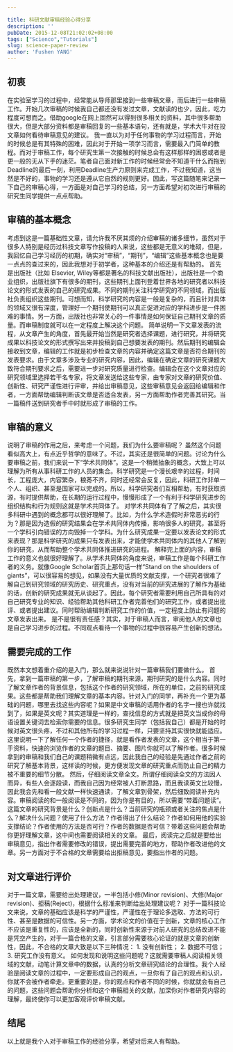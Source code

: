 ```yaml
---

title: 科研文献审稿经验心得分享
description: ''
pubDate: 2015-12-08T21:02:02+08:00
tags: ["Scienco","Tutorials"]
slug: science-paper-review
author: 'Fushen YANG'
---
```


## 初衷

在实验室学习的过程中，经常能从导师那里接到一些审稿文章，而后进行一些审稿工作。开始几次审稿的时候我自己都还没有发过文章，文献读的也少，因此，吃力程度可想而之。借助google在网上固然可以得到很多相关的资料，其中很多帮助很大，但是大部分资料都是审稿回复的一些基本语句，还有就是，学术大牛对在投文章如何看待审稿意见的建议。 我一直以为对于任何事物的学习过程而言，开始的时候总是有其特殊的困难，因此对于开始一项学习而言，需要最入门简单的教程。而对于审稿工作，每个研究生第一次接触的时候总会有这样那样的困惑或者是更一般的无从下手的迷茫。笔者自己面对新工作的时候经常会不知道干什么而拖到Deadline的最后一刻，利用Deadline生产力原则来完成工作，不过我知道，这当然是不好的，事物的学习还是遵从它自然的规则更好。因此，写这篇随笔来记录一下自己的审稿心得，一方面是对自己学习的总结，另一方面希望对初次进行审稿的研究生同学提供一点点帮助。

## 审稿的基本概念

考虑到这是一篇基础性文章，请允许我不厌其烦的介绍审稿的诸多细节，虽然对于很多人特别是经历过科技文章写作投稿的人来说，这些都是无意义的堆砌，但是，我回忆自己学习经历的初期，确实对“审稿”，“期刊”，“编辑”这些基本概念也是要一点点的查过来的，因此我想对于初学者，这种基本的介绍还是有帮助的。 首先是出版社（比如 Elsevier, Wiley等都是著名的科技文献出版社），出版社是一个商业组织，出版社旗下有很多的期刊，这些期刊上面刊登着世界各地的研究者以科技论文的形式发表的自己的研究成果。不同的期刊关注科学研究的不同领域，而出版社负责组织这些期刊。可想而知，科学研究的内容是一般是复杂的，而且针对具体的领域又很有深度，管理好一个期刊使期刊可以真正促进对应的学科进步是一件困难的事情。另一方面，出版社也非常关心的一件事情是如何保证自己期刊文章的质量。而审稿制度就可以在一定程度上解决这个问题。 简单说明一下文章发表的流程，从文章产生的角度，首先最开始当然是研究者选择课题，进行研究，并将研究成果以科技论文的形式撰写出来并投稿到自己想要发表的期刊。然后期刊的编辑会接收到文章，编辑的工作就是初步检查文章的内容并确定这篇文章是否符合期刊的发表要求。由于文章多涉及专业的研究内容，因此，编辑在确定文章的研究课题大致符合期刊要求之后，需要进一步对研究质量进行检查。编辑会在这个文章对应的研究领域里选择若干名专家，将文章发送给这些专家，由专家对文章的研究价值、创新性、研究严谨性进行评审，并给出审稿意见，这些审稿意见会返回给编辑和作者，一方面帮助编辑判断该文章是否适合发表，另一方面帮助作者完善其研究。当一篇稿件送到研究者手中时就形成了审稿的工作。

## 审稿的意义

说明了审稿的作用之后，来考虑一个问题，我们为什么要审稿呢？ 虽然这个问题看似高大上，有点近乎哲学的意味了。不过，其实还是很简单的问题。讨论为什么要审稿之前，我们来说一下“学术共同体”。这是一个稍微抽象的概念，大致上可以理解为所有从事科研工作的人员的集合。科学研究是一个漫长艰辛的过程，时间长，工程庞大，内容繁杂，稂莠不齐，同时还经常会反复，因此，科研工作非单一个人、组织、甚至是国家可以完成的。所以，科学研究者们互相帮助，有时获取资源，有时提供帮助，在长期的运行过程中，慢慢形成了一个有利于科学研究进步的组织结构和行为规则这就是学术共同体了。 对学术共同体有了了解之后，其实很多科研中遇到的概念都可以很好理解了。比如，为什么学术造假时非常恶劣的行为？那是因为造假的研究结果会在学术共同体内传播，影响很多人的研究，甚至将一个学科引向错误的方向毁掉一个学科。为什么研究成果一定要以发表论文的形式来表现？那是科学研究的成果只有发表出来，才能使学术共同体内的其他人了解到你的研究，从而帮助整个学术共同体推进研究的进程。 解释完上面的内容，审稿工作的意义也就很好理解了。从学术共同体的角度来说，审稿工作是每个科研工作者的义务。就像Google Scholar首页上那句话一样“Stand on the shoulders of giants”，可以很容易的想见，如果没有大量优质的文献支撑，一个研究者很难了解自己到研究领域的研究历史、研究重点，没有对当前的研究进展的了解作为基础的话，创新的研究成果就无从谈起了。因此，每个研究者需要利用自己所具有的对自己研究专业的知识、经验帮助其他科研工作者完善他们的研究工作，或者提出批评、或者提出建议。同时帮助编辑判断研究工作的价值，一定程度上防止有问题的文章发表出来。 是不是很有责任感？其实，对于审稿人而言，审阅他人的文章也是自己学习进步的过程。不同观点看待一个事物的过程中很容易产生创新的想法。

## 需要完成的工作

既然本文想着重介绍的是入门，那么就来说说针对一篇审稿我们要做什么。 首先，拿到一篇审稿的第一步，了解审稿的期刊来源，期刊研究的是什么内容。同时了解文章作者的背景信息，包括这个作者的研究领域，所在的单位，之前的研究成果。这些都是帮助我们理解文章的基本内容。针对入门的同学，再补充一个更为基础的问题，哪里去找这些内容呢？如果是中文审稿的话用作者的名字一搜也许就找到了，如果是英文呢？其实道理是一样的，查找信息的方式就是把英文当成你的母语设置关键词去检索你需要的信息。很多研究生同学（包括我自己）都是开始的时候对英文很头疼，不过和其他所有的学习过程一样，只要坚持其实很快就能适应。这里说明一下了解任何一个作者的捷径，就是看作者发表的文章，这个相当于第一手资料，快速的浏览作者的文章的题目、摘要、图片你就可以了解作者。很多时候拿到的审稿和我们自己的课题稍微有点远，因此我自己的经验是先通过作者之前的研究了解基本背景，这样读的时候，更方便发现文章的研究重点而防止自己的精力被不重要的细节分散。 然后，仔细阅读文章全文。所谓仔细阅读全文的方法因人而异，有些人会逐段读，而我自己因为经常被人打断思路，而且我读英文比较慢，因此我会先和看一般文献一样快速通读，了解文章到骨架，然后细致阅读补充内容。审稿阅读的和一般阅读是不同的，因为你是有目的，所以需要“带着问题读”。这篇文章的研究背景是什么？创新点是什么？当前研究的瓶颈或者关注的焦点是什么？解决什么问题？使用了什么方法？作者得出了什么结论？作者如何用他的实验支撑结论？作者使用的方法是否可行？作者的数据是否可信？带着这些问题会帮助你更好理解文章，这中间也需要阅读相关的文章。 最后，阅读完之后就是要给出审稿意见，指出作者需要修改的错误，提出需要完善的地方，帮助作者改进他的文章。另一方面对于不合格的文章需要给出拒稿意见，要指出作者的问题。

## 对文章进行评价

对于一篇文章，需要给出处理建议，一半包括小修(Minor revision)、大修(Major revision)、拒稿(Reject)，根据什么标准来判断给出处理建议呢？ 对于一篇科技论文来说，文章的基础应该是科学的严谨性，严谨性在于理论多选取、方法的可行性、甚至是数据的可信性。另一方面，学术论文的价值在于创新，文章的核心工作不应该是重复性的，应该是全新的，同时创新性来源于对前人研究的总结改进不能是凭空产生的，对于一篇合格的文章，引言部分需要核心论证的就是文章的创新性，因此，不合格的文章大致是以下三种情况： 1. 没有创新性； 2. 数据不可信； 3. 研究工作没有意义。 如何发现和说明这些问题呢？这就需要审稿人阅读相关领域的文献，动笔计算文章中的数据，认真的分析文章研究结论的合理性。我个人经验是阅读文章的过程中，一定要形成自己的观点，一旦你有了自己的观点和认识，你就不会被作者牵走。更重要的是，你的观点和作者不同的时候，你就就会有自己的问题，这些问题会帮助你分析和这个审稿相关的文献，加深你对作者研究内容的理解，最终使你可以更加客观评价审稿文献。

## 结尾

以上就是我个人对于审稿工作的经验分享，希望对后来人有帮助。
